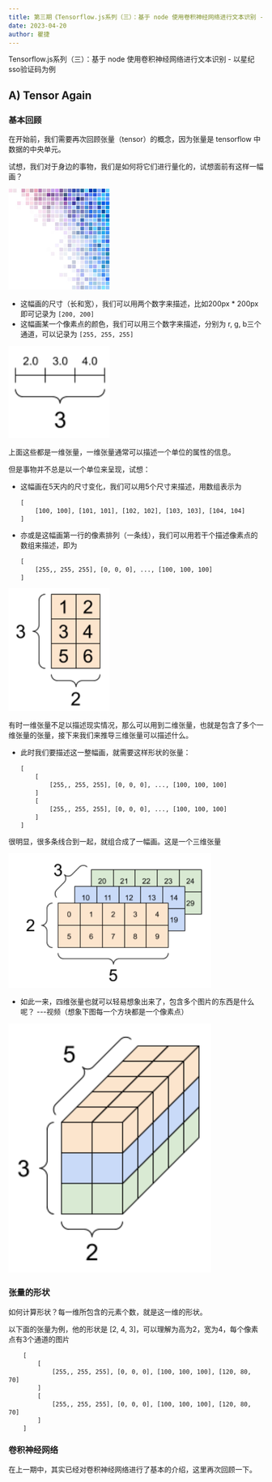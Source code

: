 ```yaml
---
title: 第三期《Tensorflow.js系列（三）：基于 node 使用卷积神经网络进行文本识别 - 以星纪sso验证码为例》
date: 2023-04-20
author: 瞿捷
---
```


Tensorflow.js系列（三）：基于 node 使用卷积神经网络进行文本识别 - 以星纪sso验证码为例


## A) Tensor Again

### 基本回顾

在开始前，我们需要再次回顾张量（tensor）的概念，因为张量是 tensorflow 中数据的中央单元。

试想，我们对于身边的事物，我们是如何将它们进行量化的，试想面前有这样一幅画？

<img src="./2023-03/pixel-image.jpg" width='200'/>

- 这幅画的尺寸（长和宽），我们可以用两个数字来描述，比如200px * 200px 即可记录为 ``` [200, 200] ```
- 这幅画某一个像素点的颜色，我们可以用三个数字来描述，分别为 r, g, b三个通道，可以记录为 ``` [255, 255, 255] ```

<img src="./2023-03/tensor1d.png" width='200'/>

上面这些都是一维张量，一维张量通常可以描述一个单位的属性的信息。

但是事物并不总是以一个单位来呈现，试想：

- 这幅画在5天内的尺寸变化，我们可以用5个尺寸来描述，用数组表示为

    ```
    [
        [100, 100], [101, 101], [102, 102], [103, 103], [104, 104]
    ]
    ```

- 亦或是这幅画第一行的像素排列（一条线），我们可以用若干个描述像素点的数组来描述，即为

    ```
    [
        [255,, 255, 255], [0, 0, 0], ..., [100, 100, 100]
    ]
    ```
<img src="./2023-03/tensor2d.png" width='200'/>

有时一维张量不足以描述现实情况，那么可以用到二维张量，也就是包含了多个一维张量的张量，接下来我们来推导三维张量可以描述什么。

- 此时我们要描述这一整幅画，就需要这样形状的张量：

    ```
    [
        [
            [255,, 255, 255], [0, 0, 0], ..., [100, 100, 100]
        ]
        [
            [255,, 255, 255], [0, 0, 0], ..., [100, 100, 100]
        ]
    ]
    ```

很明显，很多条线合到一起，就组合成了一幅画。这是一个三维张量

<img src="./2023-03/tensor3d.png" width='400'/>

- 如此一来，四维张量也就可以轻易想象出来了，包含多个图片的东西是什么呢？ ---视频（想象下图每一个方块都是一个像素点）

<img src="./2023-03/tensor4d.png" width='400'/>

### 张量的形状

如何计算形状？每一维所包含的元素个数，就是这一维的形状。

以下面的张量为例，他的形状是 [2, 4, 3]，可以理解为高为2，宽为4，每个像素点有3个通道的图片

```
    [
        [
            [255,, 255, 255], [0, 0, 0], [100, 100, 100], [120, 80, 70]
        ]
        [
            [255,, 255, 255], [0, 0, 0], [100, 100, 100], [120, 80, 70]
        ]
    ]
```

### 卷积神经网络

在上一期中，其实已经对卷积神经网络进行了基本的介绍，这里再次回顾一下。
